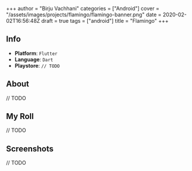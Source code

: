 +++
author = "Birju Vachhani"
categories = ["Android"]
cover = "/assets/images/projects/flamingo/flamingo-banner.png"
date = 2020-02-02T16:56:48Z
draft = true
tags = ["android"]
title = "Flamingo"
+++

## Info

- **Platform**:     `Flutter`
- **Language**:     `Dart`
- **Playstore**:    `// TODO`

## About

// TODO

## My Roll

// TODO

## Screenshots

// TODO